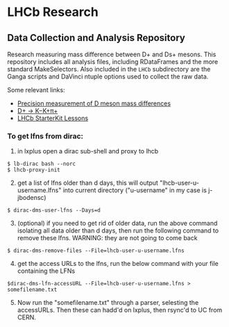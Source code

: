 # LHCb Research
## Data Collection and Analysis Repository
Research measuring mass difference between D+ and Ds+ mesons. This repository includes all analysis files, including RDataFrames and the more standard MakeSelectors. Also included in the ```LHCb``` subdirectory are the Ganga scripts and DaVinci ntuple options used to collect the raw data.

Some relevant links: 
 * [Precision measurement of D meson mass differences](https://arxiv.org/pdf/1304.6865.pdf "d meson mass differences")
 * [D+ → K−K+π+](https://arxiv.org/pdf/hep-ex/0501075.pdf "D -> KKpi")
 * [LHCb StarterKit Lessons](https://lhcb.github.io/starterkit-lessons/ "lhcb starterkit")




### To get lfns from dirac:
1. in lxplus open a dirac sub-shell and proxy to lhcb
```
$ lb-dirac bash --norc 
$ lhcb-proxy-init
```

2. get a list of lfns older than d days, this will output "lhcb-user-u-username.lfns" into current directory ("u-username" in my case is j-jbodensc)
```
$ dirac-dms-user-lfns --Days=d
```

3. (optional) if you need to get rid of older data, run the above command isolating all data older than d days, then run the following command to remove these lfns. WARNING: they are not going to come back
```
$ dirac-dms-remove-files --File=lhcb-user-u-username.lfns
```

4. get the access URLs to the lfns, run the below command with your file containing the LFNs
```
$dirac-dms-lfn-accessURL --File=lhcb-user-u-username.lfns > somefilename.txt 
```

5. Now run the "somefilename.txt" through a parser, selesting the accessURLs. Then these can hadd'd on lxplus, then rsync'd to UC from CERN.
